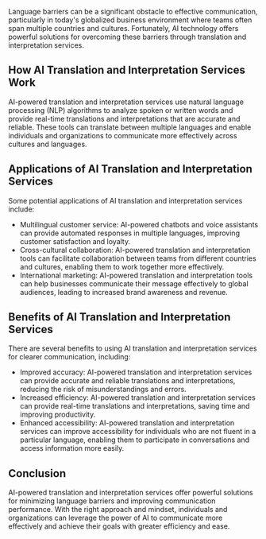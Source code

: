 
Language barriers can be a significant obstacle to effective communication, particularly in today's globalized business environment where teams often span multiple countries and cultures. Fortunately, AI technology offers powerful solutions for overcoming these barriers through translation and interpretation services.

How AI Translation and Interpretation Services Work
---------------------------------------------------

AI-powered translation and interpretation services use natural language processing (NLP) algorithms to analyze spoken or written words and provide real-time translations and interpretations that are accurate and reliable. These tools can translate between multiple languages and enable individuals and organizations to communicate more effectively across cultures and languages.

Applications of AI Translation and Interpretation Services
----------------------------------------------------------

Some potential applications of AI translation and interpretation services include:

* Multilingual customer service: AI-powered chatbots and voice assistants can provide automated responses in multiple languages, improving customer satisfaction and loyalty.
* Cross-cultural collaboration: AI-powered translation and interpretation tools can facilitate collaboration between teams from different countries and cultures, enabling them to work together more effectively.
* International marketing: AI-powered translation and interpretation tools can help businesses communicate their message effectively to global audiences, leading to increased brand awareness and revenue.

Benefits of AI Translation and Interpretation Services
------------------------------------------------------

There are several benefits to using AI translation and interpretation services for clearer communication, including:

* Improved accuracy: AI-powered translation and interpretation services can provide accurate and reliable translations and interpretations, reducing the risk of misunderstandings and errors.
* Increased efficiency: AI-powered translation and interpretation services can provide real-time translations and interpretations, saving time and improving productivity.
* Enhanced accessibility: AI-powered translation and interpretation services can improve accessibility for individuals who are not fluent in a particular language, enabling them to participate in conversations and access information more easily.

Conclusion
----------

AI-powered translation and interpretation services offer powerful solutions for minimizing language barriers and improving communication performance. With the right approach and mindset, individuals and organizations can leverage the power of AI to communicate more effectively and achieve their goals with greater efficiency and ease.
